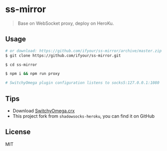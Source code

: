 # ss-mirror

> Base on WebSocket proxy, deploy on HeroKu.

## Usage

```bash
# or download: https://github.com/ifyour/ss-mirror/archive/master.zip
$ git clone https://github.com/ifyour/ss-mirror.git

$ cd ss-mirror

$ npm i && npm run proxy

# SwitchyOmega plugin configuration listens to socks5:127.0.0.1:1080
```

## Tips

* Download [SwitchyOmega.crx](https://github.com/FelisCatus/SwitchyOmega/releases)
* This project fork from `shadowsocks-heroku`, you can find it on GitHub

## License

MIT
